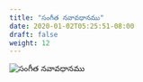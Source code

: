 ```yaml
---
title: "సంగీత నవావధానము"
date: 2020-01-02T05:25:51-08:00
draft: false
weight: 12
---
```


![సంగీత నవావధానము](/images/works/sangeeta_navavaadhaanam.png)

